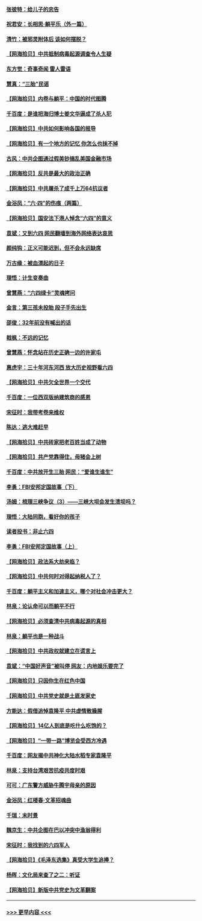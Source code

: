 #### [张彼特：给儿子的忠告](../pages/nsc993/n13018934.md?t=06141351) 
#### [祝君安：长相思‧躺平乐（外一篇）](../pages/nsc993/n13018923.md?t=06141351) 
#### [清竹：被邪灵附体后 该如何摆脱？](../pages/nsc993/n13018877.md?t=06141351) 
#### [【网海拾贝】中共抵制病毒起源调查令人生疑](../pages/nsc993/n13017785.md?t=06141351) 
#### [东方觉：奇事奇闻 雷人雷语](../pages/nsc993/n13017577.md?t=06141351) 
#### [慧真：“三胎”民谣](../pages/nsc993/n13017394.md?t=06141351) 
#### [【网海拾贝】内卷与躺平：中国的时代图腾](../pages/nsc993/n13016128.md?t=06141351) 
#### [千百度：是谁把海归博士姜文华逼成了杀人犯](../pages/nsc993/n13015218.md?t=06141351) 
#### [【网海拾贝】中共如何影响各国的报导](../pages/nsc993/n13012599.md?t=06141351) 
#### [【网海拾贝】有一个地方的记忆 你怎么也抹不掉](../pages/nsc993/n13009802.md?t=06141351) 
#### [古风：中共企图通过假美钞搞乱美国金融市场](../pages/nsc993/n13009626.md?t=06141351) 
#### [【网海拾贝】反共是最大的政治正确](../pages/nsc993/n13007051.md?t=06141351) 
#### [【网海拾贝】中共屠杀了成千上万64抗议者](../pages/nsc993/n13002713.md?t=06141351) 
#### [金浴凤：“六·四”的伤痕（两篇）](../pages/nsc993/n13001719.md?t=06141351) 
#### [【网海拾贝】国安法下港人悼念“六四”的意义](../pages/nsc993/n13001039.md?t=06141351) 
#### [袁斌：又到六四 网民翻墙到海外网络表达哀思](../pages/nsc993/n13000995.md?t=06141351) 
#### [颜纯钩：正义可能迟到，但不会永远缺席](../pages/nsc993/n13000920.md?t=06141351) 
#### [万古缘：被血漂起的日子](../pages/nsc993/n13000914.md?t=06141351) 
#### [理悟：计生变奏曲](../pages/nsc993/n13000414.md?t=06141351) 
#### [曾慧燕：“六四绿卡”灵魂拷问](../pages/nsc993/n13000277.md?t=06141351) 
#### [金言：第三孩未投胎 段子手先出生](../pages/nsc993/n13000215.md?t=06141351) 
#### [邵俊：32年前没有喊出的话](../pages/nsc993/n13000181.md?t=06141351) 
#### [戟枫：不远的记忆](../pages/nsc993/n13000121.md?t=06141351) 
#### [曾慧燕：怀念站在历史正确一边的许家屯](../pages/nsc993/n13000073.md?t=06141351) 
#### [惠虎宇：三十年河东河西 放大历史视野看六四](../pages/nsc993/n13000018.md?t=06141351) 
#### [【网海拾贝】中共欠全世界一个交代](../pages/nsc993/n12998706.md?t=06141351) 
#### [千百度：一位西双版纳建筑商的感恩](../pages/nsc993/n12998487.md?t=06141351) 
#### [宋征时：我带考卷来维权](../pages/nsc993/n12994088.md?t=06141351) 
#### [陈达：逃大难赶早](../pages/nsc993/n12993569.md?t=06141351) 
#### [【网海拾贝】中共砖家把老百姓当成了动物](../pages/nsc993/n12993483.md?t=06141351) 
#### [【网海拾贝】共产党靠得住，母猪会上树](../pages/nsc993/n12990730.md?t=06141351) 
#### [千百度：中共放开生三胎 网民：“爱谁生谁生”](../pages/nsc993/n12990644.md?t=06141351) 
#### [李勇：FBI安邦定国故事（下）](../pages/nsc993/n12987854.md?t=06141351) 
#### [汤姆：梳理三峡争议（3）——三峡大坝会发生溃坝吗？](../pages/nsc993/n12989806.md?t=06141351) 
#### [理悟：大陆同胞，看好你的孩子](../pages/nsc993/n12989778.md?t=06141351) 
#### [读者投书：非止六四](../pages/nsc993/n12989673.md?t=06141351) 
#### [李勇：FBI安邦定国故事（上）](../pages/nsc993/n12987749.md?t=06141351) 
#### [【网海拾贝】政法系大劫来临？](../pages/nsc993/n12987596.md?t=06141351) 
#### [【网海拾贝】中共何时对得起纳税人了？](../pages/nsc993/n12985578.md?t=06141351) 
#### [千百度：躺平主义和加速主义，哪个对社会冲击更大？](../pages/nsc993/n12985512.md?t=06141351) 
#### [林泉：论认命可以而躺平不行](../pages/nsc993/n12985505.md?t=06141351) 
#### [【网海拾贝】必须查清中共病毒起源的真相](../pages/nsc993/n12984276.md?t=06141351) 
#### [林泉：躺平也是一种战斗](../pages/nsc993/n12984194.md?t=06141351) 
#### [【网海拾贝】中共政权就建立在谎言上](../pages/nsc993/n12981880.md?t=06141351) 
#### [袁斌：“中国好声音”被叫停 网友：内地娱乐要完了](../pages/nsc993/n12981826.md?t=06141351) 
#### [【网海拾贝】只因你生在红色中国](../pages/nsc993/n12979096.md?t=06141351) 
#### [【网海拾贝】中共党史就是土匪发家史](../pages/nsc993/n12976478.md?t=06141351) 
#### [方能达：假借追悼袁隆平 中共虚情散臊腥](../pages/nsc993/n12976396.md?t=06141351) 
#### [【网海拾贝】14亿人到底是吃什么吃饱的？](../pages/nsc993/n12974125.md?t=06141351) 
#### [【网海拾贝】“一带一路”博览会受西方冷遇](../pages/nsc993/n12971787.md?t=06141351) 
#### [千百度：网友揭中共神化大陆水稻专家袁隆平](../pages/nsc993/n12971733.md?t=06141351) 
#### [林泉：支持台湾艰苦抗疫共度时艰](../pages/nsc993/n12971350.md?t=06141351) 
#### [可可：广东警方威胁牛腾宇母亲的原因](../pages/nsc993/n12971100.md?t=06141351) 
#### [金浴凤：红楼春·文革招魂曲](../pages/nsc993/n12970354.md?t=06141351) 
#### [千瑞：末时景](../pages/nsc993/n12970337.md?t=06141351) 
#### [魏京生：中共企图在巴以冲突中渔翁得利](../pages/nsc993/n12970286.md?t=06141351) 
#### [宋征时：我找到的六四军人](../pages/nsc993/n12970213.md?t=06141351) 
#### [【网海拾贝】《毛泽东选集》真受大学生追捧？](../pages/nsc993/n12968779.md?t=06141351) 
#### [杨晖：文化局来查了之二：听证](../pages/nsc993/n12966528.md?t=06141351) 
#### [【网海拾贝】新版中共党史为文革翻案](../pages/nsc993/n12967526.md?t=06141351) 

----
#### [ >>> 更早内容 <<< ](../indexes/nsc993-earlier.md)
